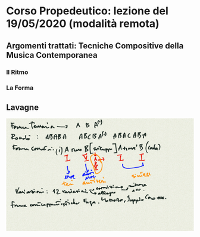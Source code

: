 # Corso Propedeutico: lezione del 19/05/2020 (modalità remota)

## Argomenti trattati: **Tecniche Compositive della Musica Contemporanea**

### Il Ritmo

### La Forma

## Lavagne
![forme classiche](./forme_classiche.png)
